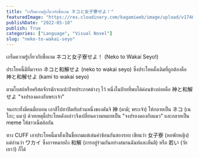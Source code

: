 ```yaml
---
title: "เกร็ดความรู้เกี่ยวกับชื่อเกม ネコと女子寮せよ！"
featuredImage: "https://res.cloudinary.com/kagamiweb/image/upload/v1746804814/blog.coregamehd.com/neko-to-wakai-seyo.jpg"
publishDate: "2022-05-10"
publish: True
categories: ["Language", "Visual Novel"]
slug: "neko-to-wakai-seyo"
---
```



เกร็ดความรู้เกี่ยวกับชื่อเกม ネコと女子寮せよ！ (Neko to Wakai Seyo!)

ประโยคนี้มีที่มาจาก ネコと和解せよ (neko to wakai seyo) ซึ่งประโยคดั้งเดิมที่ถูกต้องคือ 神と和解せよ (kami to wakai seyo)

ตามโบสถ์หรือคริสตจักรมักจะแปะป้ายประกาศต่างๆ ไว้ หนึ่งในป้ายที่พบได้ค่อนข้างบ่อยคือ 神と和解せよ "จงปรองดองกับพระเจ้า" 

จนกระทั่งมีคนมือบอน เอาสีไปทาปิดทับส่วนหนึ่งของคันจิ 神 (คามิ; พระเจ้า) ให้กลายเป็น ネコ (เนโกะ; แมว) ด้วยเหตุนี้ประโยคดังกล่าวจึงเปลี่ยนความหมายเป็น "จงปรองดองกับแมว" และกลายเป็น meme ให้ชาวเน็ตล้อกัน

ทาง CUFF เอาประโยคนี้มาตั้งเป็นชื่อเกมแต่เล่นคำซ้อนกันสองรอบ เขียนว่า 女子寮 (หอพักหญิง) แต่อ่านว่า ワカイ ซึ่งอาจหมายถึง 和解 (การอยู่ร่วมกันอย่างสมานฉันท์และสันติ) หรือ 若い (วัยเยาว์) ก็ได้
